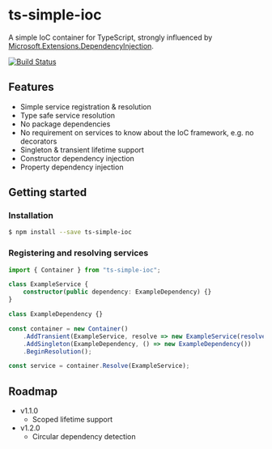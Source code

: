 # ts-simple-ioc

A simple IoC container for TypeScript, strongly influenced by [Microsoft.Extensions.DependencyInjection](https://github.com/aspnet/Extensions/tree/master/src/DependencyInjection).

[![Build Status](https://dev.azure.com/carlhartshorn/ts-simple-ioc/_apis/build/status/carl-hartshorn.ts-simple-ioc?branchName=master)](https://dev.azure.com/carlhartshorn/ts-simple-ioc/_build/latest?definitionId=2&branchName=master)

## Features

- Simple service registration & resolution
- Type safe service resolution
- No package dependencies
- No requirement on services to know about the IoC framework, e.g. no decorators
- Singleton & transient lifetime support
- Constructor dependency injection
- Property dependency injection

## Getting started

### Installation

```bash
$ npm install --save ts-simple-ioc
```

### Registering and resolving services

```typescript
import { Container } from "ts-simple-ioc";

class ExampleService {
    constructor(public dependency: ExampleDependency) {}
}

class ExampleDependency {}

const container = new Container()
    .AddTransient(ExampleService, resolve => new ExampleService(resolve(ExampleDependency)))
    .AddSingleton(ExampleDependency, () => new ExampleDependency())
    .BeginResolution();

const service = container.Resolve(ExampleService);
```

## Roadmap

- v1.1.0
    - Scoped lifetime support
- v1.2.0
    - Circular dependency detection

